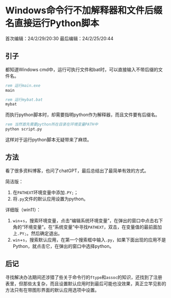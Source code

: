 # Windows命令行不加解释器和文件后缀名直接运行Python脚本
首次编辑：24/2/29/20:30
最后编辑：24/2/25/20:44

## 引子
都知道Windows cmd中，运行可执行文件和bat时，可以直接输入不带后缀的文件名。
```bat
rem 运行main.exe
main

rem 运行mybat.bat
mybat
```
而执行python脚本时，却需要指明python作为解释器，而且文件要有后缀名。
```bat
rem 当然首先需要python所在目录在环境变量PATH中
python script.py
```
这样对于运行python脚本无疑带来了麻烦。

## 方法
看了很多资料博客，也问了chatGPT，最后总结出了最简单有效的方式。

简洁版：
1. 在`PATHEXT`环境变量中添加`.PY;`；
2. 将`.py`文件的默认应用设置为python。

详细版（win11）：
1. `win`+`s`，搜索环境变量，点击“编辑系统环境变量”，在弹出的窗口中点击右下角的“环境变量”。在“系统变量”中寻找`PATHEXT`，双击，在变量值的最前面加上`.PY;`。然后确定退出。
2. `win`+`s`，搜索默认应用，在第一个搜索框中输入`.py`，如果下面出现的应用不是Python，就点击它，在弹出的窗口中选择python。

## 后记
寻找解决办法期间还涉猎了些关于命令行的`ftype`和`assoc`的知识，还找到了注册表里，但那些太复杂，而且设置默认应用时到最后可能也没效果，真正立竿见影的方法只有在带图形界面的默认应用选项中设置。